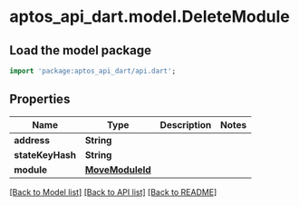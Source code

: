 # aptos_api_dart.model.DeleteModule

## Load the model package
```dart
import 'package:aptos_api_dart/api.dart';
```

## Properties
Name | Type | Description | Notes
------------ | ------------- | ------------- | -------------
**address** | **String** |  | 
**stateKeyHash** | **String** |  | 
**module** | [**MoveModuleId**](MoveModuleId.md) |  | 

[[Back to Model list]](../README.md#documentation-for-models) [[Back to API list]](../README.md#documentation-for-api-endpoints) [[Back to README]](../README.md)


